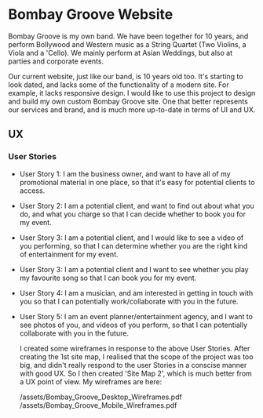 # Bombay Groove Website

Bombay Groove is my own band. We have been together for 10 years, and perform Bollywood and Western music as a String 
Quartet (Two Violins, a Viola and a 'Cello). We mainly perform at Asian Weddings, but also at parties and corporate events.

Our current website, just like our band, is 10 years old too. It's starting to look dated, and lacks some of the functionality of a 
modern site. For example, it lacks responsive design. I would like to use this project to design and build my own custom 
Bombay Groove site. One that better represents our services and brand, and is much more up-to-date in terms of UI and UX.

## UX

### User Stories

* User Story 1: I am the business owner, and want to have all of my promotional material in one place,
 so that it's easy for potential clients to access.
* User Story 2: I am a potential client, and want to find out about what you do, and what you charge 
  so that I can decide whether to book you for my event.
* User Story 3: I am a potential client, and I would like to see a video of you performing, so that I can 
  determine whether you are the right kind of entertainment for my event. 
* User Story 3: I am a potential client and I want to see whether you play my favourite song
  so that I can book you for my event.
* User Story 4: I am a musician, and am interested in getting in touch with you so that I can 
  potentially work/collaborate with you in the future.
* User Story 5: I am an event planner/entertainment agency, and I want to see photos of you, and 
  videos of you perform, so that I can potentially collaborate with you in the future. 

  I created some wireframes in response to the above User Stories. After creating the 1st site map, 
  I realised that the scope of the project was too big, and didn't really respond to the user Stories 
  in a conscise manner with good UX. So I then created 'Site Map 2', which is much better from a UX 
  point of view. My wireframes are here:    

  /assets/Bombay_Groove_Desktop_Wireframes.pdf /assets/Bombay_Groove_Mobile_Wireframes.pdf